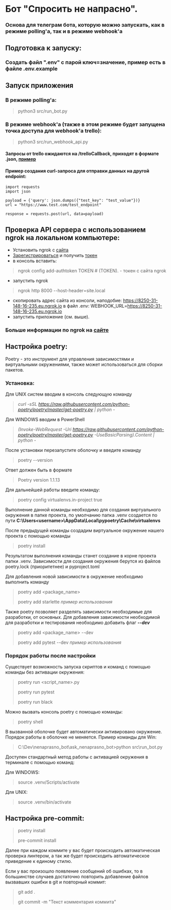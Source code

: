 # Бот "Спросить не напрасно".
### Основа для телеграм бота, которую можно запускать, как в режиме polling'а, так и в режиме webhook'а

## Подготовка к запуску:
### Создать файл ".env" с парой ключ=значение, пример есть в файле .env.example
## Запуск приложения
### В режиме polling'а:
> python3 src/run_bot.py

### В режиме webhook'а (также в этом режиме будет запущена точка доступа для webhook'а trello):
> python3 src/run_webhook_api.py
#### Запросы от trello ожидаются на /trelloCallback, приходят в формате .json, [пример](src/example/trello_request.json)
#### Пример создания curl-запроса для отправки данных на другой endpoint:
```
import requests
import json

payload = {'query': json.dumps({"test_key": "test_value"})}
url = "https://www.test.com/test_endpoint"

response = requests.post(url, data=payload)
```
## Проверка API сервера с использованием ngrok на локальном компьютере:
- Установить ngrok с [сайта](https://ngrok.com/download)
- [Зарегистрироваться](https://dashboard.ngrok.com/) и получить [токен](https://dashboard.ngrok.com/get-started/your-authtoken)
- в консоль вставить:
> ngrok config add-authtoken TOKEN  # (TOKEN). - токен с сайта ngrok
- запустить ngrok
> ngrok http 8000 --host-header=site.local
- скопировать адрес сайта из консоли, наподобие: https://8250-31-148-16-235.eu.ngrok.io в файл .env: WEBHOOK_URL=https://8250-31-148-16-235.eu.ngrok.io
- запустить приложение (см. выше).
### Больше информации по ngrok на [сайте](https://ngrok.com/docs/getting-started)


## Настройка poetry:

Poetry - это инструмент для управления зависимостями и виртуальными окружениями,
также может использоваться для сборки пакетов.

### Установка:

Для UNIX систем вводим в консоль следующую команду

> *curl -sSL https://raw.githubusercontent.com/python-poetry/poetry/master/get-poetry.py | python -*

Для WINDOWS вводим в PowerShell

> *(Invoke-WebRequest -Uri https://raw.githubusercontent.com/python-poetry/poetry/master/get-poetry.py -UseBasicParsing).Content | python -*

После установки перезапустите оболочку и введите команду

> poetry --version

Ответ должен быть в формате

> Poetry version 1.1.13

Для дальнейшей работы введите команду:

> poetry config virtualenvs.in-project true

Выполнение данной команды необходимо для создания виртуального окружения в папке проекта,
по умолчанию папка .venv создается по пути **C:\Users\<username>\AppData\Local\pypoetry\Cache\virtualenvs**

После предыдущей команды создадим виртуальное окружение нашего проекта с помощью команды

> poetry install

Результатом выполнения команды станет создание в корне проекта папки .venv.
Зависимости для создания окружения берутся из файлов poetry.lock (приоритетнее) и pyproject.toml

Для добавления новой зависимости в окружение необходимо выполнить команду

> poetry add <package_name>
>
> poetry add starlette *пример использования*

Также poetry позволяет разделять зависимости необходимые для разработки, от основных.
Для добавления зависимости необходимой для разработки и тестирования необходимо добавить флаг ***--dev***

> poetry add <package_name> --dev
>
> poetry add pytest --dev *пример использования*

### Порядок работы после настройки

Существует возможность запуска скриптов и команд с помощью команды без активации окружения:

> poetry run <script_name>.py
>
> poetry run pytest
>
> poetry run black

Можно вызвать консоль poetry с помощью команды:

> poetry shell

В вызванной оболочке будет автоматически активировано окружение.
Порядок работы в оболочке не меняется. Пример команды для Win:

> C:\Dev\nenaprasno_bot\ask_nenaprasno_bot>python src\run_bot.py

Доступен стандартный метод работы с активацией окружения в терминале с помощью команд:

Для WINDOWS:

> source .venv/Scripts/activate

Для UNIX:

> source .venv/bin/activate


## Настройка pre-commit:

> poetry install
>
> pre-commit install

Далее при каждом коммите у вас будет происходить автоматическая проверка линтером, а так же будет происходить автоматическое приведение к единому стилю.

Если у вас произошло появление сообщений об ошибках, то в большинстве случаев достаточно повторить добавление файлов вызвавших ошибки в git и повторный коммит:

> git add .
>
> git commit -m "Текст комментария коммита"
